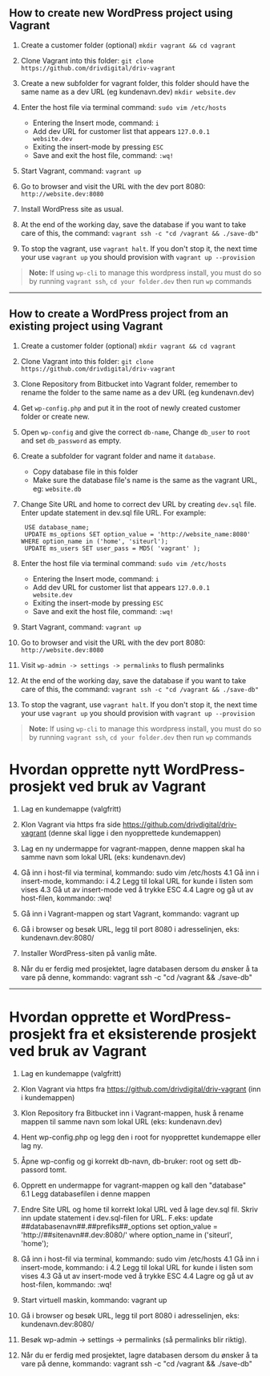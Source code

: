## How to create new WordPress project using Vagrant

1. Create a customer folder (optional) `mkdir vagrant && cd vagrant`

2. Clone Vagrant into this folder: `git clone https://github.com/drivdigital/driv-vagrant`

3. Create a new subfolder for vagrant folder, this folder should have the same name as a dev URL (eg kundenavn.dev) `mkdir website.dev`

4. Enter the host file via terminal command: `sudo vim /etc/hosts`
	- Entering the Insert mode, command: `i`
	- Add dev URL for customer list that appears `127.0.0.1      website.dev`
	- Exiting the insert-mode by pressing `ESC`
	- Save and exit the host file, command: `:wq!`

5. Start Vagrant, command: `vagrant up`

6. Go to browser and visit the URL with the dev port 8080: `http://website.dev:8080`

7. Install WordPress site as usual.

8. At the end of the working day, save the database if you want to take care of this, the command: `vagrant ssh -c "cd /vagrant && ./save-db"`

9. To stop the vagrant, use `vagrant halt`. If you don't stop it, the next time your use `vagrant up` you should provision with `vagrant up --provision` 

> **Note:** If using `wp-cli` to manage this wordpress install, you must do so by running `vagrant ssh`, `cd your folder.dev` then run `wp` commands 

---------------------------------------------------------------------------------


## How to create a WordPress project from an existing project using Vagrant

1. Create a customer folder (optional) `mkdir vagrant && cd vagrant`

2. Clone Vagrant into this folder: `git clone https://github.com/drivdigital/driv-vagrant`

3. Clone Repository from Bitbucket into Vagrant folder, remember to rename the folder to the same name as a dev URL (eg kundenavn.dev)

4. Get `wp-config.php` and put it in the root of newly created customer folder or create new.

5. Open `wp-config` and give the correct `db-name`, Change `db_user` to `root` and set `db_password` as empty.

6. Create a subfolder for vagrant folder and name it `database`.
	- Copy database file in this folder
	- Make sure the database file's name is the same as the vagrant URL, eg: `website.db`

7. Change Site URL and home to correct dev URL by creating `dev.sql` file. Enter update statement in dev.sql file URL. For example:

		USE database_name;
		UPDATE ms_options SET option_value = 'http://website_name:8080' WHERE option_name in ('home', 'siteurl');
		UPDATE ms_users SET user_pass = MD5( 'vagrant' );


8. Enter the host file via terminal command: `sudo vim /etc/hosts`
	- Entering the Insert mode, command: `i`
	- Add dev URL for customer list that appears `127.0.0.1      website.dev`
	- Exiting the insert-mode by pressing `ESC`
	- Save and exit the host file, command: `:wq!`


9. Start Vagrant, command: `vagrant up`

10. Go to browser and visit the URL with the dev port 8080: `http://website.dev:8080`

11. Visit `wp-admin -> settings -> permalinks` to flush permalinks

12. At the end of the working day, save the database if you want to take care of this, the command: `vagrant ssh -c "cd /vagrant && ./save-db"`

13. To stop the vagrant, use `vagrant halt`. If you don't stop it, the next time your use `vagrant up` you should provision with `vagrant up --provision` 

> **Note:** If using `wp-cli` to manage this wordpress install, you must do so by running `vagrant ssh`, `cd your folder.dev` then run `wp` commands 


# Hvordan opprette nytt WordPress-prosjekt ved bruk av Vagrant

1. Lag en kundemappe (valgfritt)

2. Klon Vagrant via https fra side https://github.com/drivdigital/driv-vagrant (denne skal ligge i den nyopprettede kundemappen)

3. Lag en ny undermappe for vagrant-mappen, denne mappen skal ha samme navn som lokal URL (eks: kundenavn.dev)

4. Gå inn i host-fil via terminal, kommando: sudo vim /etc/hosts
  4.1 Gå inn i insert-mode, kommando: i
  4.2 Legg til lokal URL for kunde i listen som vises
  4.3 Gå ut av insert-mode ved å trykke ESC
  4.4 Lagre og gå ut av host-filen, kommando: :wq!

5. Gå inn i Vagrant-mappen og start Vagrant, kommando: vagrant up

6. Gå i browser og besøk URL, legg til port 8080 i adresselinjen, eks: kundenavn.dev:8080/

7. Installer WordPress-siten på vanlig måte.

8. Når du er ferdig med prosjektet, lagre databasen dersom du ønsker å ta vare på denne, kommando: vagrant ssh -c "cd /vagrant && ./save-db"


---------------------------------------------------------------------------------


# Hvordan opprette et WordPress-prosjekt fra et eksisterende prosjekt ved bruk av Vagrant

1. Lag en kundemappe (valgfritt)

2. Klon Vagrant via https fra https://github.com/drivdigital/driv-vagrant (inn i kundemappen)

3. Klon Repository fra Bitbucket inn i Vagrant-mappen, husk å rename mappen til samme navn som lokal URL (eks: kundenavn.dev)

4. Hent wp-config.php og legg den i root for nyopprettet kundemappe eller lag ny.

5. Åpne wp-config og gi korrekt db-navn, db-bruker: root og sett db-passord tomt.

6. Opprett en undermappe for vagrant-mappen og kall den "database"  
  6.1 Legg databasefilen i denne mappen

7. Endre Site URL og home til korrekt lokal URL ved å lage dev.sql fil. Skriv inn update statement i dev.sql-filen for URL. F.eks:
  update ##databasenavn##.##prefiks##_options set option_value = 'http://##sitenavn##.dev:8080/' where option_name in ('siteurl', 'home');

8. Gå inn i host-fil via terminal, kommando: sudo vim /etc/hosts
  4.1 Gå inn i insert-mode, kommando: i
  4.2 Legg til lokal URL for kunde i listen som vises
  4.3 Gå ut av insert-mode ved å trykke ESC
  4.4 Lagre og gå ut av host-filen, kommando: :wq!

9. Start virtuell maskin, kommando: vagrant up

10. Gå i browser og besøk URL, legg til port 8080 i adresselinjen, eks: kundenavn.dev:8080/

11. Besøk wp-admin -> settings -> permalinks (så permalinks blir riktig).

12. Når du er ferdig med prosjektet, lagre databasen dersom du ønsker å ta vare på denne, kommando: vagrant ssh -c "cd /vagrant && ./save-db"
